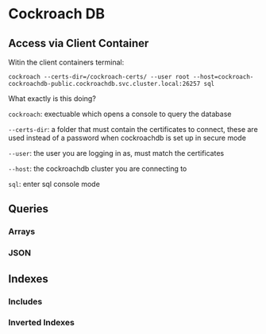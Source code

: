 # Cockroach DB

## Access via Client Container

Witin the client containers terminal:

`cockroach --certs-dir=/cockroach-certs/ --user root --host=cockroach-cockroachdb-public.cockroachdb.svc.cluster.local:26257 sql`

What exactly is this doing? 

`cockroach`: exectuable which opens a console to query the database

`--certs-dir`: a folder that must contain the certificates to connect, these are used instead of a password when cockroachdb is set up in secure mode

`--user`: the user you are logging in as, must match the certificates

`--host`: the cockroachdb cluster you are connecting to

`sql`: enter sql console mode

## Queries


### Arrays


### JSON


## Indexes

### Includes

### Inverted Indexes



